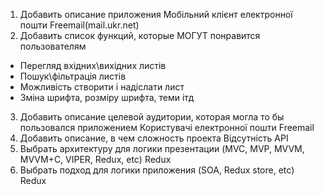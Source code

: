1. Добавить описание приложения
Мобільний клієнт електронної пошти Freemail(mail.ukr.net)
2. Добавить список функций, которые МОГУТ понравится пользователям
- Перегляд вхідних\вихідних листів
- Пошук\фільтрація листів
- Можливість створити і надіслати лист
- Зміна шрифта, розміру шрифта, теми ітд
3. Добавить описание целевой аудитории, которая могла то бы пользовался приложением
Користувачі електронної пошти Freemail
4. Добавить описание, в чем сложность проекта
Відсутність API
5. Выбрать архитектуру для логики презентации (MVC, MVP, MVVM, MVVM+C, VIPER, Redux, etc)
    Redux
6. Выбрать подход для логики приложения (SOA, Redux store, etc)
    Redux